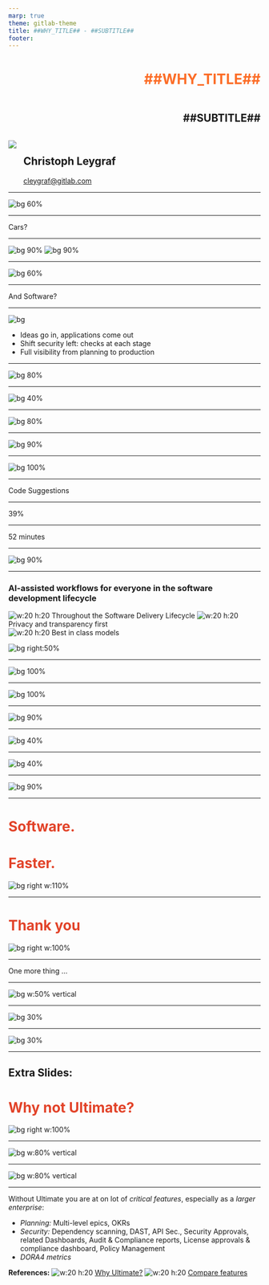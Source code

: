 ```yaml
---
marp: true
theme: gitlab-theme
title: ##WHY_TITLE## - ##SUBTITLE##
footer: 
---
```


<div style="display:flex; flex-direction:column;">
    <h1 style="margin-top:1em;text-align:right;color:#fc6d27">
      ##WHY_TITLE##
    </h1>
    <h2 style="margin-bottom:1.5em;text-align:right;">
      ##SUBTITLE##
    </h2>
    <div style="display:flex; flex-direction:row;">
        <div style="display:flex; flex-direction:row">
            <div>
                <img class="avatar" src="./assets/avatar-chris.jpeg">
            </div>
            <div style="display:flex; flex-direction:column; justify-content:center; margin-left:1em">
                <h2>
                    Christoph Leygraf
                </h2>
                <a href= "mailto:cleygraf@gitlab.com">cleygraf@gitlab.com</a>
            </div>
        </div>
        <div style="display:flex; flex-direction:row; margin-left:2em">
        </div>
    </div>
</div>

<!-- footer: "" -->
---
<!-- header: ""  --> 

![bg 60%](./assets/AI-powered_DevSecOps.png)

---

<div class="white-center"><p>Cars?</p></div>

---

![bg 90%](./assets/motorwagen_1886.jpg)
![bg 90%](./assets/c-class.jpg)

---

![bg 60%](./assets/mb_manufactoring_line.jpg)

---
<!-- header: "" -->

<div class="white-center"><p>And Software?</p></div>

<!-- footer: "" -->
---
<!-- header: "GitLab's Software Factory Approach" -->
<style scoped>
section {
  display: flex;
  flex-direction: column;
  justify-content: start;
  text-align: left;
}
</style>

![bg](./assets/software-factory.svg)

- Ideas go in, applications come out
- Shift security left: checks at each stage
- Full visibility from planning to production

<!-- footer: ![w:36 h:36](./assets/gitlab-logo.svg) -->
---
<!-- header: "Growing complexity in DevSecOps"  --> 

![bg 80%](./assets/why/complexity.png)

<!-- footer: ![w:36 h:36](./assets/gitlab-logo.svg) -->
---
<!-- header: "The Problem"  --> 

![bg 40%](./assets/why/toolsprawl.png)

<!-- footer: ![w:36 h:36](./assets/gitlab-logo.svg) -->
---
<!-- header: ""  --> 

![bg 80%](./assets/why/ppt.png)

<!-- footer: ![w:36 h:36](./assets/gitlab-logo.svg) -->
---
<!-- header: "The Solution"  --> 

![bg 90%](./assets/why/platform.png)

<!-- footer: ![w:36 h:36](./assets/gitlab-logo.svg) -->
---
<!-- header: "The Result"  --> 

![bg 100%](./assets/why/ai-powered-platform.png)

<!-- footer: ![w:36 h:36](./assets/gitlab-logo.svg) -->
---
<!-- header: "" -->

<div class="white-center"><p>Code Suggestions</p></div>

<!--
Reference:
- As of Nov 2023 14 coding languages are supported
- [Supported coding languages](https://cloud.google.com/vertex-ai/docs/generative-ai/code/code-models-overview#supported_coding_languages) 
- For code completion the `code-gecko` code model is required.
- [Code Suggestions on self-managed GitLab](https://docs.gitlab.com/ee/user/project/repository/code_suggestions/self_managed.html)
-->
<!-- footer: ![w:36 h:36](./assets/gitlab-logo.svg) -->
---
<!-- header: "" -->

<div class="white-center"><p>39%</p></div>

<!--
39% of time spending working with code / 52 minutes of code time per day

Sources (as of May 3rd 2023):
- https://www.software.com/reports/code-time-report#developers-code-less-than-one-hour-per-day-
-->
<!-- footer: ![w:36 h:36](./assets/gitlab-logo.svg) -->
---
<!-- header: "" -->

<div class="white-center"><p>52 minutes</p></div>

<!--
39% of time spending working with code / 52 minutes of code time per day

Sources (as of May 3rd 2023):
- https://tidelift.com/subscription/managed-open-source-survey?utm_source=thenewstack&utm_medium=website&utm_content=inline-mention&utm_campaign=platform
-->
<!-- footer: ![w:36 h:36](./assets/gitlab-logo.svg) -->
---
<!-- header: "AI powered - in every step & for every user"  --> 

![bg 90%](./assets/why/ai-gitlab-workflow.png)

<!-- footer: ![w:36 h:36](./assets/gitlab-logo.svg) -->
---
<!-- header:  ![h:60](./assets/ai/gitlab-duo.png) -->
<style scoped>
section {
  line-height: 1.5em;
}
</style>

### AI-assisted workflows for everyone in the software development lifecycle

![w:20 h:20](./assets/gitlab-logo.svg) Throughout the Software Delivery Lifecycle
![w:20 h:20](./assets/gitlab-logo.svg) Privacy and transparency first  
![w:20 h:20](./assets/gitlab-logo.svg) Best in class models

![bg right:50%](./assets/why/ai-powered.png)

---
<!-- header: ""  --> 

![bg 100%](./assets/why/customers.png)

<!-- footer: "" -->
---
<!-- header: ""  --> 

![bg 100%](./assets/why/airbus.png)

<!-- footer: "" -->
---
<!-- header: "Significant ROI and short payback period"  --> 

![bg 90%](./assets/why/roi.png)

<!-- footer: ![w:36 h:36](./assets/gitlab-logo.svg) -->
---
<!-- header: "GitLab Recognized as a Leader"  --> 

![bg 40%](./assets/why/gartner.png)

<!-- footer: 2023 Gartner® Magic Quadrant™ for DevOps Platforms  -->
---
<!-- header: "GitLab Recognized as a Leader"  --> 

![bg 40%](./assets/why/forrester.png)

<!-- footer: 2023 Forrester Wave™ for Integrated Software Delivery Platforms -->
---
<!-- header: ""  --> 

![bg 90%](./assets/why/obstacles.png)

<!-- footer: ![w:36 h:36](./assets/gitlab-logo.svg) -->
---
<!-- header:  "" -->
<style scoped>
section {
  line-height: 1.5em;
}
</style>

# Software.

# Faster.

![bg right w:110%](./assets/why/faster.png)
<!-- footer: "" -->
---
<!-- header:  "" -->
<style scoped>
section {
  line-height: 1.5em;
}
</style>

# Thank you

![bg right w:100%](./assets/thankyou.png)
<!-- footer: "" -->
---
<!-- header: "" -->

<div class="white-center"><p>One more thing ...</p></div>

<!-- footer: ![w:36 h:36](./assets/gitlab-logo.svg) -->
---
<!-- header:  "Dogfooding" -->

![bg w:50% vertical](./assets/dogfood.png)

<!--
References: 
- [Dogfooding for Product Managers](https://about.gitlab.com/handbook/product/product-processes/dogfooding-for-product-mgt/)
- [Engineering Principles - Dogfooding](https://about.gitlab.com/handbook/engineering/development/principles/#dogfooding)
-->
<!-- footer: "" -->
---
<!-- header:  "This slides" -->

![bg 30%](./assets/url-why-prod.png)

<!-- footer: ##URL_WHY_PROD## --->
---
<!-- header:  "GitLab Project" -->

![bg 30%](./assets/url-proj.png)

<!-- footer: "##URL_PROJ##" -->
---
<!-- header:  "" -->
<style scoped>
section {
  line-height: 2.5em;
}
h1 {
  color:#e24329;
}
</style>

## Extra Slides:

# Why not Ultimate?

![bg right w:100%](./assets/thankyou.png)
<!-- footer: "" -->
---
<!-- header:  "GitLab Flow" -->

![bg w:80% vertical](./assets/why/gitlabflow.png)

<!--
References: 
- [Combine GitLab Flow and GitLab Duo for a workflow powerhouse](https://about.gitlab.com/blog/2023/07/27/gitlab-flow-duo/)
-->
<!-- footer: ![w:36 h:36](./assets/gitlab-logo.svg) -->
---
<!-- header:  "Why not Ultimate?" -->

![bg w:80% vertical](./assets/why/whynotultimate.png)

<!--
References: 
- [Why Ultimate?](https://about.gitlab.com/pricing/ultimate/)
- [Compare features](https://about.gitlab.com/pricing/feature-comparison/)
-->
<!-- footer: ![w:36 h:36](./assets/gitlab-logo.svg) -->
---
<!-- header:  "Why not Ultimate?" -->

Without Ultimate you are at on lot of _critical features_, especially as a _larger enterprise_:

- _Planning:_ Multi-level epics, OKRs
- _Security:_ Dependency scanning, DAST, API Sec., Security Approvals, related Dashboards, Audit & Compliance reports, License approvals & compliance dashboard, Policy Management
- _DORA4 metrics_

**References:** 
![w:20 h:20](./assets/gitlab-logo.svg)  [Why Ultimate?](https://about.gitlab.com/pricing/ultimate/)
![w:20 h:20](./assets/gitlab-logo.svg)  [Compare features](https://about.gitlab.com/pricing/feature-comparison/)

<!-- footer: ![w:36 h:36](./assets/gitlab-logo.svg) -->
